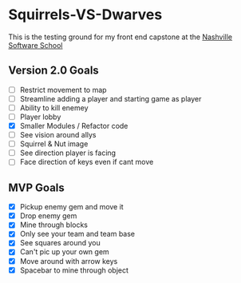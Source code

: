 # Squirrels-VS-Dwarves
This is the testing ground for my front end capstone at the [Nashville Software School](http://nashvillesoftwareschool.com/)


## Version 2.0 Goals
- [ ] Restrict movement to map
- [ ] Streamline adding a player and starting game as player
- [ ] Ability to kill enemey
- [ ] Player lobby
- [x] Smaller Modules / Refactor code
- [ ] See vision around allys
- [ ] Squirrel & Nut image
- [ ] See direction player is facing
- [ ] Face direction of keys even if cant move

## MVP Goals
- [x] Pickup enemy gem and move it
- [x] Drop enemy gem
- [x] Mine through blocks
- [x] Only see your team and team base
- [x] See squares around you
- [x] Can't pic up your own gem
- [x] Move around with arrow keys
- [x] Spacebar to mine through object